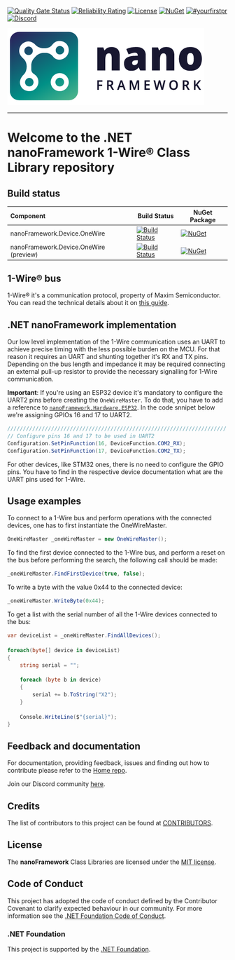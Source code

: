 [![Quality Gate Status](https://sonarcloud.io/api/project_badges/measure?project=nanoframework_nanoFramework.Device.OneWire&metric=alert_status)](https://sonarcloud.io/dashboard?id=nanoframework_nanoFramework.Device.OneWire) [![Reliability Rating](https://sonarcloud.io/api/project_badges/measure?project=nanoframework_nanoFramework.Device.OneWire&metric=reliability_rating)](https://sonarcloud.io/dashboard?id=nanoframework_nanoFramework.Device.OneWire) [![License](https://img.shields.io/badge/License-MIT-blue.svg)](LICENSE) [![NuGet](https://img.shields.io/nuget/dt/nanoFramework.Device.OneWire.svg?label=NuGet&style=flat&logo=nuget)](https://www.nuget.org/packages/nanoFramework.Device.OneWire/) [![#yourfirstpr](https://img.shields.io/badge/first--timers--only-friendly-blue.svg)](https://github.com/nanoframework/Home/blob/master/CONTRIBUTING.md) [![Discord](https://img.shields.io/discord/478725473862549535.svg?logo=discord&logoColor=white&label=Discord&color=7289DA)](https://discord.gg/gCyBu8T)

![nanoFramework logo](https://raw.githubusercontent.com/nanoframework/Home/main/resources/logo/nanoFramework-repo-logo.png)

-----

# Welcome to the .NET **nanoFramework** 1-Wire&reg; Class Library repository

## Build status

| Component | Build Status | NuGet Package |
|:-|---|---|
| nanoFramework.Device.OneWire | [![Build Status](https://dev.azure.com/nanoframework/nanoFramework.Device.OneWire/_apis/build/status/nanoframework.nanoFramework.Devices.OneWire?repoName=nanoframework%2FnanoFramework.Device.OneWire&branchName=main)](https://dev.azure.com/nanoframework/nanoFramework.Device.OneWire/_build/latest?definitionId=15&repoName=nanoframework%2FnanoFramework.Device.OneWire&branchName=main) | [![NuGet](https://img.shields.io/nuget/v/nanoFramework.Device.OneWire.svg?label=NuGet&style=flat&logo=nuget)](https://www.nuget.org/packages/nanoFramework.Device.OneWire/) |
| nanoFramework.Device.OneWire (preview) | [![Build Status](https://dev.azure.com/nanoframework/nanoFramework.Device.OneWire/_apis/build/status/nanoframework.nanoFramework.Devices.OneWire?repoName=nanoframework%2FnanoFramework.Device.OneWire&branchName=develop)](https://dev.azure.com/nanoframework/nanoFramework.Device.OneWire/_build/latest?definitionId=15&repoName=nanoframework%2FnanoFramework.Device.OneWire&branchName=develop) | [![NuGet](https://img.shields.io/nuget/vpre/nanoFramework.Device.OneWire.svg?label=NuGet&style=flat&logo=nuget)](https://www.nuget.org/packages/nanoFramework.Device.OneWire/) |

## 1-Wire&reg; bus

1-Wire&reg; it's a communication protocol, property of Maxim Semiconductor. You can read the technical details about it on [this guide](https://www.maximintegrated.com/en/design/technical-documents/tutorials/1/1796.html).

## .NET nanoFramework implementation

Our low level implementation of the 1-Wire communication uses an UART to achieve precise timing with the less possible burden on the MCU.
For that reason it requires an UART and shunting together it's RX and TX pins. Depending on the bus length and impedance it may be required connecting an external pull-up resistor to provide the necessary signalling for 1-Wire communication.

**Important**: If you're using an ESP32 device it's mandatory to configure the UART2 pins before creating the `OneWireMaster`. To do that, you have to add a reference to [`nanoFramework.Hardware.ESP32`](https://www.nuget.org/packages/nanoFramework.Hardware.Esp32). In the code snnipet below we're assigning GPIOs 16 and 17 to UART2.

```csharp
//////////////////////////////////////////////////////////////////////
// Configure pins 16 and 17 to be used in UART2
Configuration.SetPinFunction(16, DeviceFunction.COM2_RX);
Configuration.SetPinFunction(17, DeviceFunction.COM2_TX);
```

For other devices, like STM32 ones, there is no need to configure the GPIO pins. You have to find in the respective device documentation what are the UART pins used for 1-Wire.

## Usage examples

To connect to a 1-Wire bus and perform operations with the connected devices, one has to first instantiate the OneWireMaster.

```csharp
OneWireMaster _oneWireMaster = new OneWireMaster();
```

To find the first device connected to the 1-Wire bus, and perform a reset on the bus before performing the search, the following call should be made:

```csharp
_oneWireMaster.FindFirstDevice(true, false);
```

To write a byte with the value 0x44 to the connected device:

```csharp
_oneWireMaster.WriteByte(0x44);
```

To get a list with the serial number of all the 1-Wire devices connected to the bus:

```csharp
var deviceList = _oneWireMaster.FindAllDevices();

foreach(byte[] device in deviceList)
{
    string serial = "";

    foreach (byte b in device)
    {
        serial += b.ToString("X2");
    }

    Console.WriteLine($"{serial}");
}
```

## Feedback and documentation

For documentation, providing feedback, issues and finding out how to contribute please refer to the [Home repo](https://github.com/nanoframework/Home).

Join our Discord community [here](https://discord.gg/gCyBu8T).

## Credits

The list of contributors to this project can be found at [CONTRIBUTORS](https://github.com/nanoframework/Home/blob/main/CONTRIBUTORS.md).

## License

The **nanoFramework** Class Libraries are licensed under the [MIT license](LICENSE.md).

## Code of Conduct

This project has adopted the code of conduct defined by the Contributor Covenant to clarify expected behaviour in our community.
For more information see the [.NET Foundation Code of Conduct](https://dotnetfoundation.org/code-of-conduct).

### .NET Foundation

This project is supported by the [.NET Foundation](https://dotnetfoundation.org).
